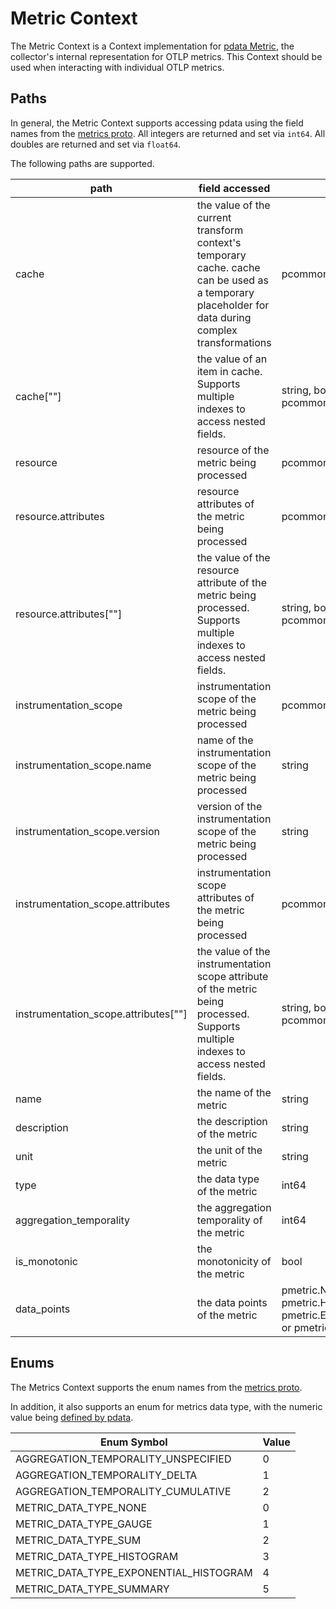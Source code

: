 # Metric Context

The Metric Context is a Context implementation for [pdata Metric](https://github.com/GlancingMind/opentelemetry-collector/tree/main/pdata/pmetric), the collector's internal representation for OTLP metrics.  This Context should be used when interacting with individual OTLP metrics.

## Paths
In general, the Metric Context supports accessing pdata using the field names from the [metrics proto](https://github.com/GlancingMind/opentelemetry-proto/blob/main/opentelemetry/proto/metrics/v1/metrics.proto).  All integers are returned and set via `int64`.  All doubles are returned and set via `float64`.

The following paths are supported.

| path                                   | field accessed                                                                                                                                     | type                                                                                                                                        |
|----------------------------------------|----------------------------------------------------------------------------------------------------------------------------------------------------|---------------------------------------------------------------------------------------------------------------------------------------------|
| cache                                  | the value of the current transform context's temporary cache. cache can be used as a temporary placeholder for data during complex transformations | pcommon.Map                                                                                                                                 |
| cache\[""\]                            | the value of an item in cache. Supports multiple indexes to access nested fields.                                                                  | string, bool, int64, float64, pcommon.Map, pcommon.Slice, []byte or nil                                                                     |
| resource                               | resource of the metric being processed                                                                                                             | pcommon.Resource                                                                                                                            |
| resource.attributes                    | resource attributes of the metric being processed                                                                                                  | pcommon.Map                                                                                                                                 |
| resource.attributes\[""\]              | the value of the resource attribute of the metric being processed. Supports multiple indexes to access nested fields.                              | string, bool, int64, float64, pcommon.Map, pcommon.Slice, []byte or nil                                                                     |
| instrumentation_scope                  | instrumentation scope of the metric being processed                                                                                                | pcommon.InstrumentationScope                                                                                                                |
| instrumentation_scope.name             | name of the instrumentation scope of the metric being processed                                                                                    | string                                                                                                                                      |
| instrumentation_scope.version          | version of the instrumentation scope of the metric being processed                                                                                 | string                                                                                                                                      |
| instrumentation_scope.attributes       | instrumentation scope attributes of the metric being processed                                                                                     | pcommon.Map                                                                                                                                 |
| instrumentation_scope.attributes\[""\] | the value of the instrumentation scope attribute of the metric being processed. Supports multiple indexes to access nested fields.                 | string, bool, int64, float64, pcommon.Map, pcommon.Slice, []byte or nil                                                                     |
| name                                   | the name of the metric                                                                                                                             | string                                                                                                                                      |
| description                            | the description of the metric                                                                                                                      | string                                                                                                                                      |
| unit                                   | the unit of the metric                                                                                                                             | string                                                                                                                                      |
| type                                   | the data type of the metric                                                                                                                        | int64                                                                                                                                       |
| aggregation_temporality                | the aggregation temporality of the metric                                                                                                          | int64                                                                                                                                       |
| is_monotonic                           | the monotonicity of the metric                                                                                                                     | bool                                                                                                                                        |
| data_points                            | the data points of the metric                                                                                                                      | pmetric.NumberDataPointSlice, pmetric.HistogramDataPointSlice, pmetric.ExponentialHistogramDataPointSlice, or pmetric.SummaryDataPointSlice | 

## Enums

The Metrics Context supports the enum names from the [metrics proto](https://github.com/GlancingMind/opentelemetry-proto/blob/main/opentelemetry/proto/metrics/v1/metrics.proto).

In addition, it also supports an enum for metrics data type, with the numeric value being [defined by pdata](https://github.com/GlancingMind/opentelemetry-collector/blob/main/pdata/pmetric/metrics.go).

| Enum Symbol                            | Value |
|----------------------------------------|-------|
| AGGREGATION_TEMPORALITY_UNSPECIFIED    | 0     |
| AGGREGATION_TEMPORALITY_DELTA          | 1     |
| AGGREGATION_TEMPORALITY_CUMULATIVE     | 2     |
| METRIC_DATA_TYPE_NONE                  | 0     |
| METRIC_DATA_TYPE_GAUGE                 | 1     |
| METRIC_DATA_TYPE_SUM                   | 2     |
| METRIC_DATA_TYPE_HISTOGRAM             | 3     |
| METRIC_DATA_TYPE_EXPONENTIAL_HISTOGRAM | 4     |
| METRIC_DATA_TYPE_SUMMARY               | 5     |